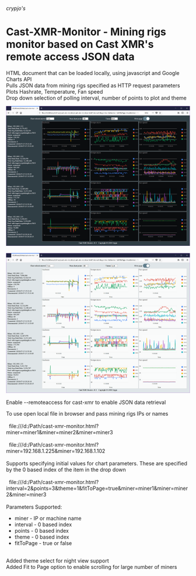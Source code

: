 ###### crypjo's 
# Cast-XMR-Monitor - Mining rigs monitor based on Cast XMR's remote access JSON data

HTML document that can be loaded locally, using javascript and Google Charts API
<br>
Pulls JSON data from mining rigs specified as HTTP request parameters
<br>
Plots Hashrate, Temperature, Fan speed
<br>
Drop down selection of polling interval, number of points to plot and theme
<br>
<p align="center">
<img src="https://github.com/crypjo/cast-xmr-monitor/blob/master/img/cast-xmr-monitor-theme-dark.png" width="600">
<br><br>
<img src="https://github.com/crypjo/cast-xmr-monitor/blob/master/img/cast-xmr-monitor-theme-light.png" width="600">
</p>

Enable --remoteaccess for cast-xmr to enable JSON data retrieval

To use open local file in browser and pass mining rigs IPs or names
<br><br>
&nbsp;&nbsp;file:///d:/Path/cast-xmr-monitor.html?miner=miner1&miner=miner2&miner=miner3
<br><br>
&nbsp;&nbsp;file:///d:/Path/cast-xmr-monitor.html?miner=192.168.1.225&miner=192.168.1.102
<br><br>
Supports specifying initial values for chart parameters.  These are specified by the 0 based index of the item in the drop down
<br><br>
&nbsp;&nbsp;file:///d:/Path/cast-xmr-monitor.html?interval=2&points=3&theme=1&fitToPage=true&miner=miner1&miner=miner2&miner=miner3
<br><br>
Parameters Supported:
<ul>
<li>miner - IP or machine name</li>
<li>interval - 0 based index</li>
<li>points - 0 based index</li>
<li>theme - 0 based index</li>
<li>fitToPage - true or false</li>
</ul>
<br>
Added theme select for night view support
<br>
Added Fit to Page option to enable scrolling for large number of miners
